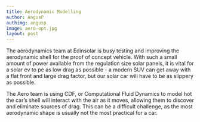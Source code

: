 ```yaml
---
title: Aerodynamic Modelling
author: AngusP
authimg: angusp
image: aero-opt.jpg
layout: post
---
```


The aerodynamics team at Edinsolar is busy testing and improving the aerodynamic shell for the proof of concept vehicle. With such a small amount of power available from the regulation size solar panels, it is vital for a solar ev to pe as low drag as possible - a modern SUV can get away with a flat front and large drag factor, but our solar car will have to be as slippery as possible.

The Aero team is using CDF, or Computational Fluid Dynamics to model hot the car’s shell will interact with the air as it moves, allowing them to discover and eliminate sources of drag. This can be a difficult challenge, as the most aerodynamic shape is usually not the most practical for a car.
